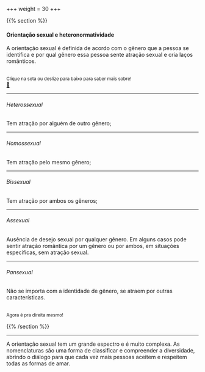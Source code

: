 +++
weight = 30
+++

{{% section %}}


#### Orientação sexual e heteronormatividade

A orientação sexual é definida de acordo com o gênero que a pessoa se identifica e por qual gênero essa pessoa sente atração sexual e cria laços românticos.

<br>
<small>
Clique na seta ou deslize para baixo para saber mais sobre! 
</small>
<br>
<a href="#" class="navigate-down">🔽</a>

---

###### Heterossexual

Tem atração por alguém de outro gênero;


---

###### Homossexual

Tem atração pelo mesmo gênero;

---

###### Bissexual

Tem atração por ambos os gêneros;


---

###### Assexual

Ausência de desejo sexual por qualquer gênero. Em alguns casos pode sentir atração romântica por um gênero ou por ambos, em situações específicas, sem atração sexual.

---

###### Pansexual

Não se importa com a identidade de gênero, se atraem por outras características.

<br>
<small>
Agora é pra direita mesmo!
</small>

{{% /section %}}

---

A orientação sexual tem um grande espectro e é muito complexa. As nomenclaturas são uma forma de classificar e compreender a diversidade, abrindo o diálogo para que cada vez mais pessoas aceitem e respeitem todas as formas de amar.
